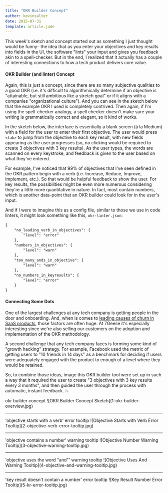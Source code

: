 ```yaml
---
title: "OKR Builder Concept"
author: kevinsalter
date: 2015-07-31
template: article.jade
---
```


This week's sketch and concept started out as something I just thought would be funny– the idea that as you enter your objectives and key results into fields in the UI, the software "lints" your input and gives you feedback akin to a spell-checker.  But in the end, I realized that it actually has a couple of interesting connections to how a tech product delivers core value.

<span class="more"></span>

#### OKR Builder (and linter) Concept

Again, this is just a concept, since there are so many subjective qualities to a good OKR (i.e. it's difficult to algorithmically determine if an objective is "attainable, but still ambitious like a stretch goal" or if it aligns with a companies "organizational culture").  And you can see in the sketch below that the example OKR I used is completely contrived.  Then again, if I'm using the spell-checker analogy, a spell checker doesn't make sure your writing is grammatically correct and elegant, so it kind of works.

In the sketch below, the interface is essentially a blank screen (à la Medium) with a field for the user to enter their first objective.  The user would press `<tab>` to jump from the objective to each key result, with new fields appearing as the user progresses (so, no clicking would be required to create 3 objectives with 3 key results).  As the user types, the words are scanned on every keystroke, and feedback is given to the user based on what they've entered.

For example, I've noticed that 99% of objectives that I've seen defined in the OKR pattern begin with a verb (i.e. Increase, Reduce, Improve, Implement, etc.).  So that would be helpful feedback to show the user.  For key results, the possibilities might be even more numerous considering they're a little more quantitative in nature.  In fact, most contain numbers, which is another data-point that an OKR builder could look for in the user's input.

And if I were to imagine this as a config file, similar to those we use in  code linters, it might look something like this, `okr-linter.json`:

```
{
    "no_leading_verb_in_objectives": {
        "level": "error"
    },
    "numbers_in_objectives": {
        "level": "warn"
    },
    "too_many_ands_in_objective": {
        "level": "warn"
    },
    "no_numbers_in_keyresults": {
        "level": "error"
    }
}
```

#### Connecting Some Dots

One of the largest challenges at any tech company is getting people in the door and onboarding.  And, when is comes to [leading causes of churn in SaaS products](http://blog.preact.com/saas-churn-causes-and-prevention), those factors are often huge.  At 7Geese it's especially interesting since we're also selling our customers on the adoption and implementation of the OKR methodology.

A second challenge that any tech company faces is forming some kind of "growth hacking" strategy.  For example, Facebook used the metric of getting users to "10 friends in 14 days" as a benchmark for deciding if users were adequately engaged with the product to enough of a level where they would be retained.

So, to combine those ideas, image this OKR builder tool were set up in such a way that it required the user to create "3 objectives with 3 key results every 3 months", and then guided the user through the process with automatic, instant feedback. 💥

<p class="article-end"></p>

<span class="annotation">
    okr builder concept
</span>
![OKR Builder Concept Sketch](1-okr-builder-overview.jpg)
<hr>
<span class="annotation">
    'objective starts with a verb' error tooltip
</span>
![Objective Starts with Verb Error Tooltip](2-objective-verb-error-tooltip.jpg)
<hr>
<span class="annotation">
    'objective contains a number' warning tooltip
</span>
![Objective Number Warning Tooltip](3-objective-warning-tooltip.jpg)
<hr>
<span class="annotation">
    'objective uses the word "and"' warning tooltip
</span>
![Objective Uses And Warning Tooltip](4-objective-and-warning-tooltip.jpg)
<hr>
<span class="annotation">
    'key result doesn't contain a number' error tooltip
</span>
![Key Result Number Error Tooltip](5-kr-error-tooltip.jpg)
